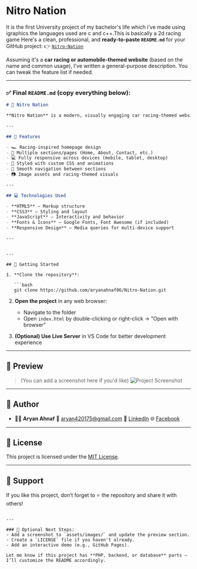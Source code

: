 # Nitro Nation
It is the first University project of my bachelor's life which i've made using igraphics the languages used are c and c++.This is basically a 2d racing game
Here's a clean, professional, and **ready-to-paste `README.md`** for your GitHub project:
👉 [`Nitro-Nation`](https://github.com/aryanahnaf06/Nitro-Nation)

Assuming it's a **car racing or automobile-themed website** (based on the name and common usage), I've written a general-purpose description. You can tweak the feature list if needed.

---

### ✅ Final `README.md` (copy everything below):

```markdown
# 🚗 Nitro Nation

**Nitro Nation** is a modern, visually engaging car racing-themed website built using **HTML, CSS, and JavaScript**. The project showcases clean design, smooth navigation, and a responsive layout that simulates the experience of a racing portal or fan site.

---

## 🌟 Features

- 🏎️ Racing-inspired homepage design
- 📄 Multiple sections/pages (Home, About, Contact, etc.)
- 💻 Fully responsive across devices (mobile, tablet, desktop)
- 🎨 Styled with custom CSS and animations
- 🔗 Smooth navigation between sections
- 📷 Image assets and racing-themed visuals

---

## 💻 Technologies Used

- **HTML5** – Markup structure  
- **CSS3** – Styling and layout  
- **JavaScript** – Interactivity and behavior  
- **Fonts & Icons** – Google Fonts, Font Awesome (if included)  
- **Responsive Design** – Media queries for multi-device support

---
```

````

---

## 🚀 Getting Started

1. **Clone the repository**:

   ```bash
   git clone https://github.com/aryanahnaf06/Nitro-Nation.git
````

2. **Open the project** in any web browser:

   * Navigate to the folder
   * Open `index.html` by double-clicking or right-click → "Open with browser"

3. **(Optional) Use Live Server** in VS Code for better development experience

---

## 📸 Preview

> (You can add a screenshot here if you'd like)
> ![Project Screenshot](assets/images/screenshot.png)

---

## 🙋 Author

* 👨‍💻 **Aryan Ahnaf**
  📧 [aryan420175@gmail.com](mailto:aryan420175@gmail.com)
  🔗 [LinkedIn](https://www.linkedin.com/in/aryan-ahnaf-440a87363/)
  🌐 [Facebook](https://www.facebook.com/aryanahnafabeg)

---

## 📜 License

This project is licensed under the [MIT License](LICENSE).

---

## 🌟 Support

If you like this project, don’t forget to ⭐ the repository and share it with others!

```

---

### 🔧 Optional Next Steps:
- Add a screenshot to `assets/images/` and update the preview section.
- Create a `LICENSE` file if you haven't already.
- Add an interactive demo (e.g., GitHub Pages).

Let me know if this project has **PHP, backend, or database** parts — I’ll customize the README accordingly.
```
